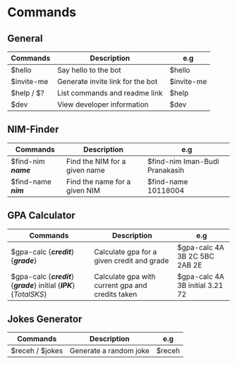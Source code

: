# Commands

## General

| Commands   | Description                      | e.g        |
| ---------- | -------------------------------- | ---------- |
| $hello     | Say hello to the bot             | $hello     |
| $invite-me | Generate invite link for the bot | $invite-me |
| $help / $? | List commands and readme link    | $help      |
| $dev       | View developer information       | $dev       |

## NIM-Finder

| Commands             | Description                   | e.g                            |
| -------------------- | ----------------------------- | ------------------------------ |
| $find-nim **_name_** | Find the NIM for a given name | $find-nim Iman-Budi Pranakasih |
| $find-name **_nim_** | Find the name for a given NIM | $find-name 10118004            |

## GPA Calculator

| Commands                                                              | Description                                      | e.g                             |
| --------------------------------------------------------------------- | ------------------------------------------------ | ------------------------------- |
| $gpa-calc {**_credit_**}{**_grade_**}                                 | Calculate gpa for a given credit and grade       | $gpa-calc 4A 3B 2C 5BC 2AB 2E   |
| $gpa-calc {**_credit_**}{**_grade_**} initial {**_IPK_**}{_TotalSKS_} | Calculate gpa with current gpa and credits taken | $gpa-calc 4A 3B initial 3.21 72 |

## Jokes Generator

| Commands        | Description            | e.g    |
| --------------- | ---------------------- | ------ |
| $receh / $jokes | Generate a random joke | $receh |
